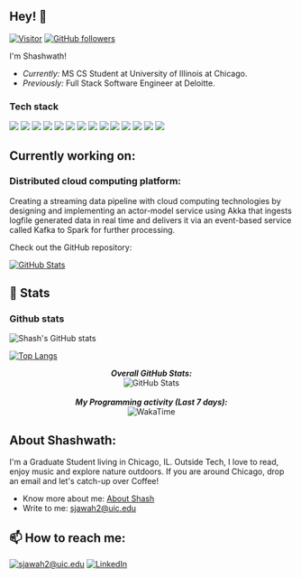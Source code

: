 <h2>Hey! 👋</h2>

[![Visitor](https://visitor-badge.laobi.icu/badge?page_id=js-shashwath)](https://github.com/js-shashwath)
[![GitHub followers](https://img.shields.io/github/followers/js-shashwath.svg?style=social&label=Follow)](https://github.com/js-shashwath?tab=followers)

I'm Shashwath! 
- <i>Currently:</i> MS CS Student at University of Illinois at Chicago. 
- <i>Previously:</i> Full Stack Software Engineer at Deloitte.

### Tech stack
![](https://img.shields.io/badge/code-Java-green)
![](https://img.shields.io/badge/code-Python-green)
![](https://img.shields.io/badge/code-Scala-green)
![](https://img.shields.io/badge/code-Javascript-green)
![](https://img.shields.io/badge/code-Node.js-green)
![](https://img.shields.io/badge/framework-Spring-boot-blue)
![](https://img.shields.io/badge/framework-Flask-blue)
![](https://img.shields.io/badge/framework-React-blue)
![](https://img.shields.io/badge/framework-Angular-blue)
![](https://img.shields.io/badge/database-MySQL-yellow)
![](https://img.shields.io/badge/database-Oracle-yellow)
![](https://img.shields.io/badge/database-MongoDb-yellow)
![](https://img.shields.io/badge/Tools-Git-orange)
![](https://img.shields.io/badge/Tools-AWS-orange)

<h2>Currently working on:</h2>

<h3>Distributed cloud computing platform:</h3>
<p>
Creating a streaming data pipeline with cloud computing technologies by designing and implementing an actor-model service using Akka that ingests logfile generated data in real time and delivers it via an event-based service called Kafka to Spark for further processing.
</p>

Check out the GitHub repository:
<div>
  <p>
     <a href="https://github.com/js-shashwath/CS-441-HW3">
      <img src="https://github-readme-stats.vercel.app/api/pin/?username=js-shashwath&repo=CS-441-HW3" alt="GitHub Stats" />
    </a> 
  </p>
</div> 

<h2>👀 Stats</h2>

### Github stats
![Shash's GitHub stats](https://github-readme-stats.vercel.app/api?username=js-shashwath&show_icons=true&theme=radical)

[![Top Langs](https://github-readme-stats.vercel.app/api/top-langs/?username=js-shashwath&langs_count=10&theme=tokyonight)](https://github.com/anuraghazra/github-readme-stats)

<div>
  
  <p align="center">
  <b><em>Overall GitHub Stats:</em></b> <br/>
    <img src="https://github-readme-streak-stats.herokuapp.com/?user=js-shashwath" alt="GitHub Stats" /> <br/><br/>
  <b><em>My Programming activity (Last 7 days):</em></b> <br/>
    <img src="https://github-readme-stats.vercel.app/api/wakatime?username=shash" alt="WakaTime" />
  </p>
</div>

<h2> About Shashwath:</h2>

I'm a Graduate Student living in Chicago, IL. Outside Tech, I love to read, enjoy music and explore nature outdoors. If you are around Chicago, drop an email and let's catch-up over Coffee!

- Know more about me: [About Shash](https://www.linkedin.com/in/shashwath-js/)
- Write to me: [sjawah2@uic.edu](mailto:sjawah2@uic.edu)

<h2>📫 How to reach me:</h2>

<a href="mailto:sjawah2@uic.edu">![sjawah2@uic.edu](https://img.shields.io/badge/Gmail-D14836?style=for-the-badge&logo=gmail&logoColor=white)</a> <a href="https://www.linkedin.com/in/shashwath-js/">![LinkedIn](https://img.shields.io/badge/LinkedIn-0077B5?style=for-the-badge&logo=linkedin&logoColor=white)</a>
